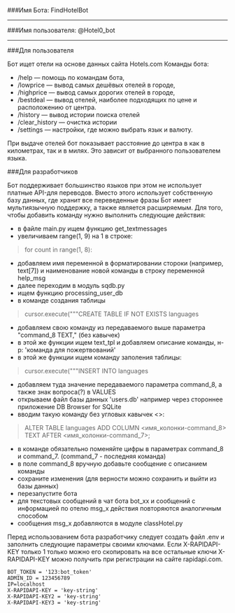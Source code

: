 ###Имя Бота: FindHotelBot
***
###Имя пользователя: @Hotel0_bot
***

###Для пользователя

Бот ищет отели на основе данных сайта Hotels.com
Команды бота:

- /help — помощь по командам бота,
- /lowprice — вывод самых дешёвых отелей в городе,
- /highprice — вывод самых дорогих отелей в городе,
- /bestdeal — вывод отелей, наиболее подходящих по цене и расположению от
центра.
- /history — вывод истории поиска отелей
- /clear_history — очистка истории
- /settings — настройки, где можно выбрать язык и валюту.

При выдаче отелей бот показывает расстояние до центра в как в километрах, так и в милях.
Это зависит от выбранного пользователем языка.


###Для разработчиков

Бот поддерживает большинство языков при этом не использует платные API-для переводов. 
Вместо этого использует собственную базу данных, где хранит все переведенные фразы
Бот имеет мультиязычную поддержку, а также является расширяемым. 
Для того, чтобы добавить команду нужно выполнить следующие действия:
- в файле main.py ищем функцию get_textmessages
- увеличиваем range(1, 9) на 1 в строке: 
>for count in range(1, 8): 
- добавляем имя переменной в форматировании стороки (например, text[7]) и 
наименование новой команды в строку переменной help_msg
- далее переходим в модуль sqdb.py
- ищем функцию processing_user_db
- в команде создания таблицы 
>cursor.execute("""CREATE TABLE IF NOT EXISTS languages
- добавляем свою команду из передаваемого выше параметра "command_8 TEXT," (без кавычек)
- в этой же функции ищем text_tpl и добавляем описание команды, н-р: 'команда для пожертвований'
- в этой же функции ищем команду заполения таблицы: 
>cursor.execute("""INSERT INTO languages
- добавляем туда значение передаваемого параметра command_8, а также знак вопроса(?) в VALUES
- открываем файл базы данных 'users.db' например через стороннее приложение DB Browser for SQLite
- вводим такую команду без угловых кавычек <>: 
>ALTER TABLE languages ADD COLUMN <имя_колонки-command_8> TEXT AFTER <имя_колонки-command_7>;
- в команде обязательно поменяйте цифры в параметрах command_8 и command_7. (command_7 - последняя команда)
- в поле command_8 вручную добавьте сообщение с описанием команды
- сохраните изменения (для верности можно сохранить и выйти из базы данных)
- перезапустите бота
- для текстовых сообщений в чат бота bot_xx и сообщений с информацией по отелю msg_x действия повторяются аналогичным способом
- сообщения msg_x добавляются в модуле classHotel.py

Перед использованием бота разработчику следует создать файл .env и заполнить 
следующие параметры своими ключами. Если X-RAPIDAPI-KEY только 1 только можно его скопировать на все остальные ключи
X-RAPIDAPI-KEY можно получить при регистрации на сайте rapidapi.com.

    BOT_TOKEN = '123:bot_token'
    ADMIN_ID = 123456789
    IP=localhost
    X-RAPIDAPI-KEY = 'key-string'
    X-RAPIDAPI-KEY2 = 'key-string'
    X-RAPIDAPI-KEY3 = 'key-string'